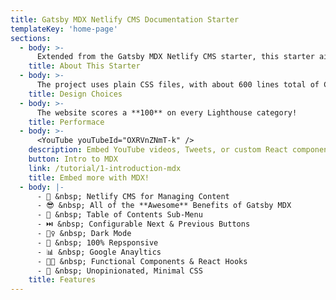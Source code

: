 ```yaml
---
title: Gatsby MDX Netlify CMS Documentation Starter
templateKey: 'home-page'
sections:
  - body: >-
      Extended from the Gatsby MDX Netlify CMS starter, this starter aims to provide a minimalist documentation webapp without sacrificing functionality.
    title: About This Starter
  - body: >-
      The project uses plain CSS files, with about 600 lines total of CSS. React Context is used for the menu toggle.
    title: Design Choices
  - body: >-
      The website scores a **100** on every Lighthouse category!
    title: Performace
  - body: >-
      <YouTube youTubeId="OXRVnZNmT-k" />
    description: Embed YouTube videos, Tweets, or custom React components!
    button: Intro to MDX
    link: /tutorial/1-introduction-mdx
    title: Embed more with MDX!
  - body: |-
      - 📖 &nbsp; Netlify CMS for Managing Content
      - 😎 &nbsp; All of the **Awesome** Benefits of Gatsby MDX
      - 🧭 &nbsp; Table of Contents Sub-Menu
      - ⏭️ &nbsp; Configurable Next & Previous Buttons
      - 🧛‍♀️ &nbsp; Dark Mode
      - 📱 &nbsp; 100% Repsponsive
      - 📊 &nbsp; Google Anayltics
      - 👩‍💻 &nbsp; Functional Components & React Hooks
      - 🔷 &nbsp; Unopinionated, Minimal CSS
    title: Features
---
```

